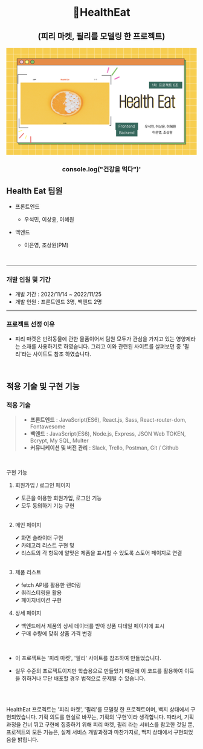<div align="center">

# 💊HealthEat
  
## (피리 마켓, 필리를 모델링 한 프로젝트)

<img width="1166" alt="스크린샷" src="public/images/screenshot.png">

### console.log("건강을 먹다")'

</div>

## Health Eat 팀원

- 프론트엔드

  - 우석민, 이상윤, 이혜원

- 백엔드

   - 이은영, 조상원(PM)
   
<br>

---

### 개발 인원 및 기간

- 개발 기간 : 2022/11/14 ~ 2022/11/25
- 개발 인원 : 프론트엔드 3명, 백엔드 2명

---

### 프로젝트 선정 이유

- 피리 마켓은 반려동물에 관한 물품이어서 팀원 모두가 관심을 가지고 있는 영양제라는 소재를 사용하기로 하였습니다. 그리고 이와 관련된 사이트를 살펴보던 중 '필리'라는 사이트도 참조 하였습니다.

<br>

## 적용 기술 및 구현 기능

### 적용 기술

> - <strong>프론트엔드</strong> : JavaScript(ES6), React.js, Sass, React-router-dom, Fontawesome
> - <strong>백엔드</strong> : JavaScript(ES6), Node.js, Express, JSON Web TOKEN, Bcrypt, My SQL, Multer
> - <strong>커뮤니케이션 및 버전 관리</strong> : Slack, Trello, Postman, Git / Github

<br>

구현 기능
<br>

1. 회원가입 / 로그인 페이지

   ✔ 토큰을 이용한 회원가입, 로그인 기능<br>
   ✔ 모두 동의하기 기능 구현<br>
   <br>

2. 메인 페이지

   ✔ 화면 슬라이더 구현<br>
   ✔ 카테고리 리스트 구현 및 <br>
   ✔ 리스트의 각 항목에 알맞은 제품을 표시할 수 있도록 스토어 페이지로 연결 <br>
   <br>

3. 제품 리스트

   ✔ fetch API를 활용한 렌더링<br>
   ✔ 쿼리스티링을 활용<br>
   ✔ 페이지네이션 구현
   <br>
   
4. 상세 페이지

   ✔ 백엔드에서 제품의 상세 데이터를 받아 상품 디테일 페이지에 표시<br>
   ✔ 구매 수량에 맞춰 상품 가격 변경<br>

  <br>

  - 이 프로젝트는 '피리 마켓', '필리' 사이트를 참조하여 만들었습니다.

  - 실무 수준의 프로젝트이지만 학습용으로 만들었기 때문에 이 코드를 활용하여 이득을 취하거나 무단 배포할 경우 법적으로 문제될 수 있습니다.

  <br>
  <br>

  HealthEat 프로젝트는 '피리 마켓', '필리'를 모델링 한 프로젝트이며, 백지 상태에서 구현되었습니다. 기획 의도를 현실로 바꾸는, 기획의 ‘구현’이라 생각합니다. 따라서, 기획 과정을 건너 뛰고 구현에 집중하기 위해 피리 마켓, 필리 라는 서비스를 참고한 것일 뿐, 프로젝트의 모든 기능은, 실제 서비스 개발과정과 마찬가지로, 백지 상태에서 구현되었음을 밝힙니다.
